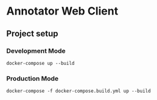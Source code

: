# Annotator Web Client

## Project setup

### Development Mode

`docker-compose up --build`

### Production Mode

`docker-compose -f docker-compose.build.yml up --build`
